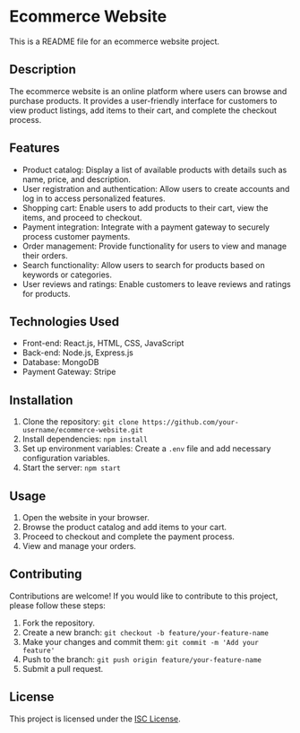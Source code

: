 # Ecommerce Website

This is a README file for an ecommerce website project.

## Description

The ecommerce website is an online platform where users can browse and purchase products. It provides a user-friendly interface for customers to view product listings, add items to their cart, and complete the checkout process.

## Features

- Product catalog: Display a list of available products with details such as name, price, and description.
- User registration and authentication: Allow users to create accounts and log in to access personalized features.
- Shopping cart: Enable users to add products to their cart, view the items, and proceed to checkout.
- Payment integration: Integrate with a payment gateway to securely process customer payments.
- Order management: Provide functionality for users to view and manage their orders.
- Search functionality: Allow users to search for products based on keywords or categories.
- User reviews and ratings: Enable customers to leave reviews and ratings for products.

## Technologies Used

- Front-end: React.js, HTML, CSS, JavaScript
- Back-end: Node.js, Express.js
- Database: MongoDB
- Payment Gateway: Stripe

## Installation

1. Clone the repository: `git clone https://github.com/your-username/ecommerce-website.git`
2. Install dependencies: `npm install`
3. Set up environment variables: Create a `.env` file and add necessary configuration variables.
4. Start the server: `npm start`

## Usage

1. Open the website in your browser.
2. Browse the product catalog and add items to your cart.
3. Proceed to checkout and complete the payment process.
4. View and manage your orders.

## Contributing

Contributions are welcome! If you would like to contribute to this project, please follow these steps:

1. Fork the repository.
2. Create a new branch: `git checkout -b feature/your-feature-name`
3. Make your changes and commit them: `git commit -m 'Add your feature'`
4. Push to the branch: `git push origin feature/your-feature-name`
5. Submit a pull request.

## License

This project is licensed under the [ISC License](LICENSE).
